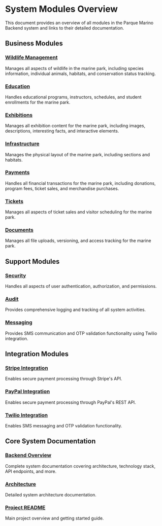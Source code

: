 # System Modules Overview

This document provides an overview of all modules in the Parque Marino Backend system and links to their detailed documentation.

## Business Modules

### [Wildlife Management](business/wildlife/WILDLIFE_MODULE.md)
Manages all aspects of wildlife in the marine park, including species information, individual animals, habitats, and conservation status tracking.

### [Education](business/education/EDUCATION_MODULE.md)
Handles educational programs, instructors, schedules, and student enrollments for the marine park.

### [Exhibitions](business/exhibitions/EXHIBITIONS_MODULE.md)
Manages all exhibition content for the marine park, including images, descriptions, interesting facts, and interactive elements.

### [Infrastructure](business/infrastructure/INFRASTRUCTURE_MODULE.md)
Manages the physical layout of the marine park, including sections and habitats.

### [Payments](business/payments/PAYMENTS_MODULE.md)
Handles all financial transactions for the marine park, including donations, program fees, ticket sales, and merchandise purchases.

### [Tickets](business/tickets/TICKETS_MODULE.md)
Manages all aspects of ticket sales and visitor scheduling for the marine park.

### [Documents](business/documents/DOCUMENTS_MODULE.md)
Manages all file uploads, versioning, and access tracking for the marine park.

## Support Modules

### [Security](support/security/SECURITY_MODULE.md)
Handles all aspects of user authentication, authorization, and permissions.

### [Audit](support/audit/AUDIT_MODULE.md)
Provides comprehensive logging and tracking of all system activities.

### [Messaging](support/messaging/MESSAGING_MODULE.md)
Provides SMS communication and OTP validation functionality using Twilio integration.

## Integration Modules

### [Stripe Integration](integrations/stripe/STRIPE_INTEGRATION.md)
Enables secure payment processing through Stripe's API.

### [PayPal Integration](integrations/paypal/PAYPAL_INTEGRATION.md)
Enables secure payment processing through PayPal's REST API.

### [Twilio Integration](integrations/twilio/TWILIO_INTEGRATION.md)
Enables SMS messaging and OTP validation functionality.

## Core System Documentation

### [Backend Overview](BACKEND_OVERVIEW.md)
Complete system documentation covering architecture, technology stack, API endpoints, and more.

### [Architecture](architecture/ARCHITECTURE.md)
Detailed system architecture documentation.

### [Project README](guides/PROJECT_README.md)
Main project overview and getting started guide.